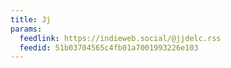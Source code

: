 ```yaml
---
title: Jj
params:
  feedlink: https://indieweb.social/@jjdelc.rss
  feedid: 51b03704565c4fb01a7001993226e103
---
```

